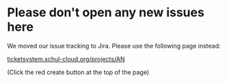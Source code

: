 # Please don't open any new issues here

We moved our issue tracking to Jira. Please use the following page instead:

[ticketsystem.schul-cloud.org/projects/AN](https://ticketsystem.schul-cloud.org/projects/AN/issues)

(Click the red create button at the top of the page)
